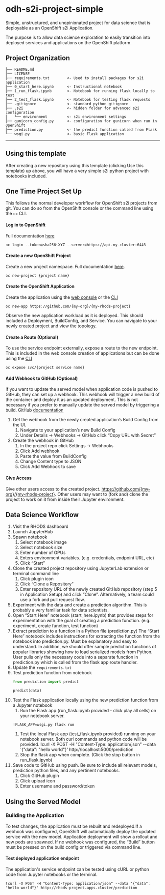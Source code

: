 odh-s2i-project-simple
==============================

Simple, unstructured, and unopinionated project for data science that is deployable as an OpenShift s2i Application.

The purpose is to allow data science exploration to easily transition into deployed services and applications on the OpenShift platform.

## Project Organization
```
├── README.md
├── LICENSE
├── requirements.txt        <- Used to install packages for s2i application
├── 0_start_here.ipynb      <- Instructional notebook
├── 1_run_flask.ipynb       <- Notebook for running flask locally to test
├── 2_test_flask.ipynb      <- Notebook for testing flask requests
├── .gitignore              <- standard python gitignore
├── .s2i                    <- hidden folder for advanced s2i configuration
│   └── environment         <- s2i environment settings
├── gunicorn_config.py      <- configuration for gunicorn when run in OpenShift
├── prediction.py           <- the predict function called from Flask
└── wsgi.py                 <- basic Flask application
```
--------

## Using this template

After creating a new repository using this template (clicking Use this template) up above, you will have a very simple s2i python project with notebooks included.

## One Time Project Set Up

This follows the normal developer workflow for OpenShift s2i projects from git.  You can do so from the OpenShift console or the command line using the `oc` CLI.

#### Log in to OpenShift
Full documentation [here](https://docs.okd.io/latest/cli_reference/openshift_cli/getting-started-cli.html#cli-logging-in_cli-developer-commands) 
```shell
oc login --token=sha256~XYZ --server=https://api.my-cluster:6443
```
#### Create a new OpenShift Project
Create a new project namespace.
Full documentation [here](https://docs.okd.io/latest/cli_reference/openshift_cli/developer-cli-commands.html#new-project).
```shell
oc new-project {project name}
```

#### Create the OpenShift Application
Create the application using the [web console](https://docs.okd.io/latest/applications/creating_applications/odc-creating-applications-using-developer-perspective.html#odc-importing-codebase-from-git-to-create-application_odc-creating-applications-using-developer-perspective) or the [CLI](https://docs.okd.io/latest/cli_reference/openshift_cli/developer-cli-commands.html#new-app)
```shell
oc new-app https://github.com/{my-org}/{my-rhods-project}
```
Observe the new application workload as it is deployed.  This should included a Deployment, BuildConfig, and Service.  You can navigate to your newly created project and view the topology.

#### Create a Route (Optional)
To use the service endpoint externally, expose a route to the new endpoint.  This is included in the web console creation of applications but can be done using the [CLI](https://docs.okd.io/latest/cli_reference/openshift_cli/developer-cli-commands.html#expose)
```shell
oc expose svc/{project service name}
```

#### Add Webhook to GitHub (Optional)
If you want to update the served model when application code is pushed to GitHub, they can set up a webhook.  This webhook will trigger a new build of the container and deploy it as an updated deployment.  This is not necessary if you prefer to manually update the served model by triggering a build. GitHub [documentation](https://docs.github.com/en/developers/webhooks-and-events/creating-webhooks)

1. Get the webhook from the newly created application’s Build Config from the UI.
   1. Navigate to your application’s new Build Config
   1. Under Details -> Webhooks -> GitHub click “Copy URL with Secret”
1. Create the webhook in GitHub
   1. In the project repo click Settings -> Webhooks
   1. Click Add webhook
   1. Paste the value from BuildConfig
   1. Change Content type to JSON
   1. Click Add Webhook to save

#### Give Access
Give other users access to the created project. https://github.com/{my-org}/{my-rhods-project}.  Other users may want to (fork and) clone the project to work on it from inside their Jupyter environment.


## Data Science Workflow
1. Visit the RHODS dashboard
1. Launch JupyterHub
1. Spawn notebook
   1. Select notebook image
   1. Select notebook size
   1. Enter number of GPUs
   1. Enters environment variables.  (e.g. credentials, endpoint URL, etc)
   1. Click “Start”
1. Clone the created project repository using JupyterLab extension or terminal command line 
   1. Click plugin icon
   1. Click “Clone a Repository”
   1. Enter repository URL of the newly created GitHub repository (step 5 in Application Setup) and click “Clone”. Alternatively, a team could use a fork and pull request flow.
1. Experiment with the data and create a prediction algorithm.  This is probably a very familiar task for data scientists.
1. Open “Start Here” notebook (start_here.ipynb) that provides steps for experimentation with the goal of creating a prediction function.  (e.g. experiment, create function, test function)
1. Extract prediction to a function in a Python file (prediction.py)
The “Start Here” notebook includes instructions for extracting the function from the notebook into prediction.py.  Must be explanatory and easy to understand. In addition, we should offer sample prediction functions of popular libraries showing how to load serialized models from Python.
User pulls only the necessary code into a separate function in prediction.py which is called from the flask app route handler.
1. Update the `requirements.txt`
1. Test prediction function from notebook
    ```python
    from prediction import predict
    
    predict(data)
    ```
1. Test the Flask application locally using the new prediction function from a Jupyter notebook
   1. Run the Flask app (run_flask.ipynb provided - click play all cells) on your notebook server.
    ```
    !FLASK_APP=wsgi.py flask run
    ```
   1. Test the local Flask app (test_flask.ipynb provided) running on your notebook server.  Both curl commands and python code will be provided.
!curl -X POST -H "Content-Type: application/json" --data '{"data": "hello world"}' http://localhost:5000/prediction
   1. Stop the flask app  when complete. (Click the stop button in run_flask.ipynb)
1. Save code to GitHub using push.  Be sure to include all relevant models, prediction python files, and any pertinent notebooks.
   1. Click GitHub plugin
   1. Click upload icon
   1. Enter username and password/token


## Using the Served Model 

### Building the Application
To test changes, the application must be rebuilt and redeployed.If a webhook was configured, OpenShift will automatically deploy the updated service with the new model. Application deployment will show a rollout and new pods are spawned.  If no webhook was configured, the “Build” button must be pressed on the build config or triggered via command line.

#### Test deployed application endpoint
The application's service endpoint can be tested using cURL or python code from Jupyter notebooks or the terminal.
```
!curl -X POST -H "Content-Type: application/json" --data '{"data": "hello world"}' http://rhods-project.apps.cluster/prediction
```

